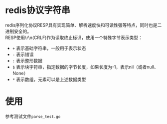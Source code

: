 # redis协议字符串
redis序列化协议RESP具有实现简单、解析速度快和可读性强等特点，同时也是二进制安全的。  
RESP使用\r\n(CRLF)作为读取终止标识，使用一个特殊字节表示类型：  
* `+` 表示基础字符串，一般用于表示状态
* `-` 表示错误
* `:` 表示整形数据
* `$` 表示块字符串，指定数据的字节长度，如果长度为-1，表示nil（或者null、None）
* `*` 表示数组，元素可以是上述数据类型

# 使用
参考测试文件`parse_test.go`
